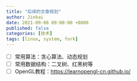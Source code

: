 ```yaml
---
title: "后续的文章规划"
author: Jinkai
date: 2021-09-08 09:00:00 +0800
published: false
categories: [技术]
tags: [linux, system, fork]
---
```


- [ ] 常用算法：贪心算法、动态规划
- [ ] 常用数据结构：二叉树、红黑树等
- [ ] OpenGL教程：<https://learnopengl-cn.github.io/>
